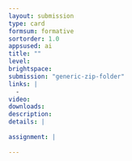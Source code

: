 ```yaml
---
layout: submission
type: card
formsum: formative
sortorder: 1.0
appsused: ai
title: ""
level: 
brightspace: 
submission: "generic-zip-folder"
links: |
  - 
video: 
downloads: 
description: 
details: |
  
assignment: |
  
---
```

